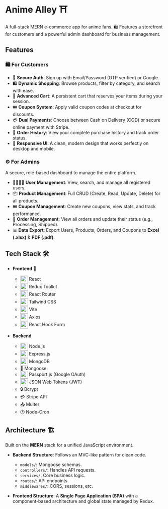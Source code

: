 # Anime Alley ⛩️

A full-stack MERN e-commerce app for anime fans. 🛍️ Features a storefront for customers and a powerful admin dashboard for business management.

## Features

### 🛍️ For Customers

- 🔐 **Secure Auth**: Sign up with Email/Password (OTP verified) or Google.
- 🛍️ **Dynamic Shopping**: Browse products, filter by category, and search with ease.
- 🛒 **Advanced Cart**: A persistent cart that reserves your items during your session.
- 🎟️ **Coupon System**: Apply valid coupon codes at checkout for discounts.
- 💳 **Dual Payments**: Choose between Cash on Delivery (COD) or secure online payment with Stripe.
- 📜 **Order History**: View your complete purchase history and track order status.
- 📱 **Responsive UI**: A clean, modern design that works perfectly on desktop and mobile.

### ⚙️ For Admins

A secure, role-based dashboard to manage the entire platform.

- 👨‍👩‍👧‍👦 **User Management**: View, search, and manage all registered users.
- 📦 **Product Management**: Full CRUD (Create, Read, Update, Delete) for all products.
- 🎟️ **Coupon Management**: Create new coupons, view stats, and track performance.
- 🚚 **Order Management**: View all orders and update their status (e.g., Processing, Shipped).
- 📊 **Data Export**: Export Users, Products, Orders, and Coupons to **Excel (.xlsx)** & **PDF (.pdf)**.

## Tech Stack 🛠️

- **Frontend** 🚀

  - <img src="https://cdn.jsdelivr.net/gh/devicons/devicon/icons/react/react-original.svg" width="24" valign="middle" /> React
  - <img src="https://cdn.jsdelivr.net/gh/devicons/devicon/icons/redux/redux-original.svg" width="24" valign="middle" /> Redux Toolkit
  - <img src="https://reactrouter.com/favicon-light.png" width="24" valign="middle" /> React Router
  - <img src="https://cdn.jsdelivr.net/gh/devicons/devicon@latest/icons/tailwindcss/tailwindcss-original.svg" width="24" valign="middle" /> Tailwind CSS
  - <img src="https://cdn.jsdelivr.net/gh/devicons/devicon/icons/vitejs/vitejs-original.svg" width="24" valign="middle" /> Vite
  - <img src="https://axios-http.com/assets/logo.svg" width="24" valign="middle" /> Axios
  - <img src="https://react-hook-form.com/images/logo/react-hook-form-logo-only.png" width="24" valign="middle" /> React Hook Form

- **Backend**
  - <img src="https://cdn.jsdelivr.net/gh/devicons/devicon/icons/nodejs/nodejs-original.svg" width="24" valign="middle" /> Node.js
  - <img src="https://cdn.jsdelivr.net/gh/devicons/devicon/icons/express/express-original.svg" width="24" valign="middle" /> Express.js
  - <img src="https://cdn.jsdelivr.net/gh/devicons/devicon/icons/mongodb/mongodb-original.svg" width="24" valign="middle" /> MongoDB
  - 🦆 Mongoose
  - <img src="https://www.passportjs.org/images/logo.svg" width="24" valign="middle" /> Passport.js (Google OAuth)
  - <img src="https://jwt.io/img/pic_logo.svg" width="24" valign="middle" /> JSON Web Tokens (JWT)
  - 🔒 Bcrypt
  - 💳 Stripe API
  - 📤 Multer
  - 🕒 Node-Cron

## Architecture 🏗️

Built on the **MERN** stack for a unified JavaScript environment.

- **Backend Structure**: Follows an MVC-like pattern for clean code.

  - `models/`: Mongoose schemas.
  - `controllers/`: Handles API requests.
  - `services/`: Core business logic.
  - `routes/`: API endpoints.
  - `middlewares/`: CORS, sessions, etc.

- **Frontend Structure**: A **Single Page Application (SPA)** with a component-based architecture and global state managed by Redux.
